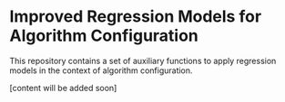 # Improved Regression Models for Algorithm Configuration

This repository contains a set of auxiliary functions to apply regression models in the context of algorithm configuration.

[content will be added soon]

